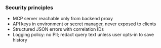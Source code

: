 ### Security principles

- MCP server reachable only from backend proxy
- API keys in environment or secret manager, never exposed to clients
- Structured JSON errors with correlation IDs
- Logging policy: no PII; redact query text unless user opts-in to save history
